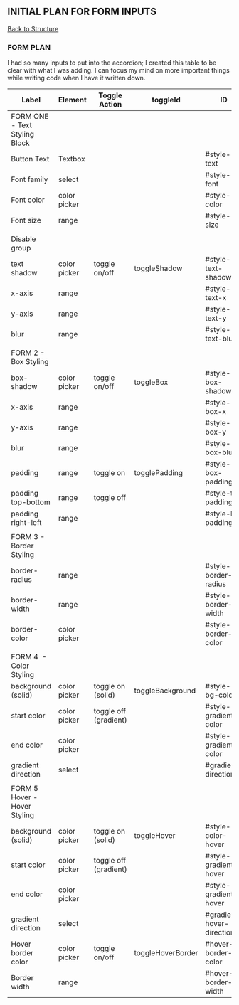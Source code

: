 ## INITIAL PLAN FOR FORM INPUTS
[Back to Structure](/README.md/#3\.-structure)


### FORM PLAN  
I had so many inputs to put into the accordion; I created this table to be clear with what I was adding. I can focus my 
mind on more important things while writing code when I have it written down. 

|Label                        |Element     |Toggle Action        |toggleId         |ID                       |Variable                  |
|-----------------------------|------------|---------------------|-----------------|-------------------------|--------------------------|
|FORM ONE - Text Styling Block|            |                     |                 |                         |                          |
|Button Text                  |Textbox     |                     |                 |#style-text              |styleText                 |
|Font family                  |select      |                     |                 |#style-font              |fontFamilySel             |
|Font color                   |color picker|                     |                 |#style-color             |fontStyleColorPicker      |
|Font size                    |range       |                     |                 |#style-size              |fontSizeRange             |
|                             |            |                     |                 |                         |                          |
|Disable group                |            |                     |                 |                         |                          |
|text shadow                  |color picker|toggle on/off        |toggleShadow     |#style-text-shadow       |textShadowColorPicker     |
|x-axis                       |range       |                     |                 |#style-text-x            |textShadowXRange          |
|y-axis                       |range       |                     |                 |#style-text-y            |textShadowYRange          |
|blur                         |range       |                     |                 |#style-text-blur         |textShadowBlurRange       |
|                             |            |                     |                 |                         |                          |
|FORM 2 - Box Styling         |            |                     |                 |                         |                          |
|box-shadow                   |color picker|toggle on/off        |toggleBox        |#style-box-shadow"       |boxColorPicker            |
|x-axis                       |range       |                     |                 |#style-box-x             |boxXRange                 |
|y-axis                       |range       |                     |                 |#style-box-y             |boxYRange                 |
|blur                         |range       |                     |                 |#style-box-blur          |boxBlurRange              |
|padding                      |range       |toggle on            |togglePadding    |#style-box-padding       |boxPaddingRange           |
|padding top-bottom           |range       |toggle off           |                 |#style-tb-padding        |boxTbPaddingRange         |
|padding right-left           |range       |                     |                 |#style-lr-padding        |boxLrlPaddingRange        |
|                             |            |                     |                 |                         |                          |
|FORM 3 - Border Styling      |            |                     |                 |                         |                          |
|border-radius                |range       |                     |                 |#style-border-radius     |borderRadiusRange         |
|border-width                 |range       |                     |                 |#style-border-width      |borderWidthRange          |
|border-color                 |color picker|                     |                 |#style-border-color      |borderColorPicker         |
|                             |            |                     |                 |                         |                          |
|FORM 4  - Color Styling      |            |                     |                 |                         |                          |
|background (solid)           |color picker|toggle on (solid)    |toggleBackground |#style-bg-color          |backgroundColorPicker     |
|start color                  |color picker|toggle off (gradient)|                 |#style-gradient1-color   |gradient1ColorPicker      |
|end color                    |color picker|                     |                 |#style-gradient2-color   |gradient2ColorPicker      |
|gradient direction           |select      |                     |                 |#gradient-direction      |gradientDirectionSel      |
|                             |            |                     |                 |                         |                          |
|FORM 5 Hover - Hover Styling |            |                     |                 |                         |                          |
|background (solid)           |color picker|toggle on (solid)    |toggleHover      |#style-color-hover       |backgroundHoverColorPicker|
|start color                  |color picker|toggle off (gradient)|                 |#style-gradient1-hover   |gradient1HoverColorPicker |
|end color                    |color picker|                     |                 |#style-gradient2-hover   |gradient2HoverColorPicker |
|gradient direction           |select      |                     |                 |#gradient-hover-direction|gradientHoverDirectionSel |
|Hover border color           |color picker|toggle on/off        |toggleHoverBorder|#hover-border-color      |hoverBorderColorPicker    |
|Border width                 |range       |                     |                 |#hover-border-width      |hoverBorderWidthRange     |